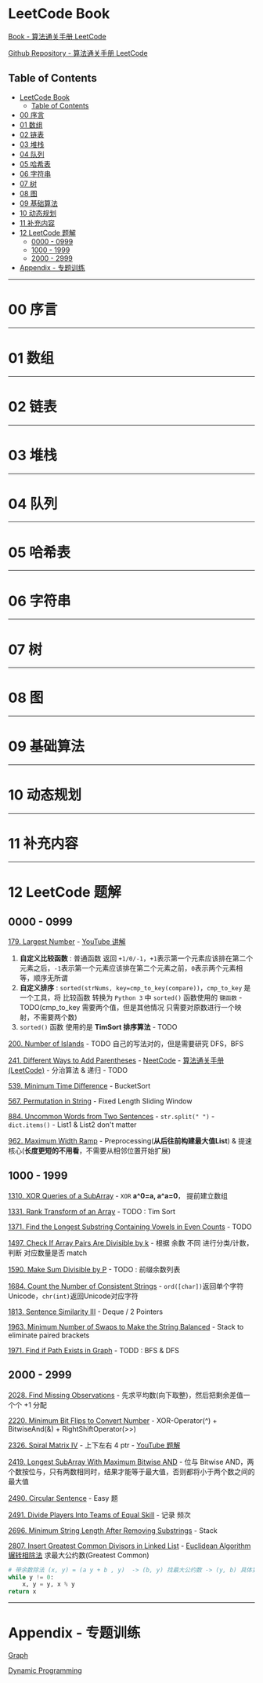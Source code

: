# LeetCode Book

[Book - 算法通关手册 LeetCode](https://algo.itcharge.cn/)

[Github Repository - 算法通关手册 LeetCode](https://github.com/itcharge/LeetCode-Py)

## Table of Contents

- [LeetCode Book](#leetcode-book)
  - [Table of Contents](#table-of-contents)
- [00 序言](#00-序言)
- [01 数组](#01-数组)
- [02 链表](#02-链表)
- [03 堆栈](#03-堆栈)
- [04 队列](#04-队列)
- [05 哈希表](#05-哈希表)
- [06 字符串](#06-字符串)
- [07 树](#07-树)
- [08 图](#08-图)
- [09 基础算法](#09-基础算法)
- [10 动态规划](#10-动态规划)
- [11 补充内容](#11-补充内容)
- [12 LeetCode 题解](#12-leetcode-题解)
  - [0000 - 0999](#0000---0999)
  - [1000 - 1999](#1000---1999)
  - [2000 - 2999](#2000---2999)
- [Appendix - 专题训练](#appendix---专题训练)

---

# 00 序言




---

# 01 数组

---

# 02 链表

---

# 03 堆栈

---

# 04 队列

---

# 05 哈希表

---

# 06 字符串

---

# 07 树

---

# 08 图

---

# 09 基础算法

---

# 10 动态规划

---

# 11 补充内容

---

# 12 LeetCode 题解

## 0000 - 0999

[179. Largest Number](https://leetcode.com/problems/largest-number/description) - [YouTube 讲解](https://www.youtube.com/watch?v=WDx6Y4i4xJ8)
1. **自定义比较函数** : 普通函数 返回 `+1/0/-1`，`+1`表示第一个元素应该排在第二个元素之后，`-1`表示第一个元素应该排在第二个元素之前，`0`表示两个元素相等，顺序无所谓
2. **自定义排序** : `sorted(strNums, key=cmp_to_key(compare))`，`cmp_to_key` 是一个工具，将 比较函数 转换为 `Python 3` 中 `sorted()` 函数使用的 `键函数` - TODO(cmp_to_key 需要两个值，但是其他情况 只需要对原数进行一个映射，不需要两个数)
3. `sorted()` 函数 使用的是 **TimSort 排序算法** - TODO

[200. Number of Islands](https://leetcode.com/problems/number-of-islands/description/) - TODO 自己的写法对的，但是需要研究 DFS，BFS

[241. Different Ways to Add Parentheses](https://leetcode.com/problems/different-ways-to-add-parentheses/description) - [NeetCode](https://www.youtube.com/watch?v=cykVFFm5D3s) - [算法通关手册(LeetCode)](https://algo.itcharge.cn/Solutions/0200-0299/different-ways-to-add-parentheses/) - 分治算法 & 递归 - TODO

[539. Minimum Time Difference](https://leetcode.com/problems/minimum-time-difference/description) - BucketSort

[567. Permutation in String](https://leetcode.com/problems/permutation-in-string/description) - Fixed Length Sliding Window

[884. Uncommon Words from Two Sentences](https://leetcode.com/problems/uncommon-words-from-two-sentences/description) - `str.split(" ")` - `dict.items()` - List1 & List2 don't matter

[962. Maximum Width Ramp](https://leetcode.com/problems/maximum-width-ramp/description) - Preprocessing(**从后往前构建最大值List**) & 提速核心(**长度更短的不用看**，不需要从相邻位置开始扩展)



## 1000 - 1999

[1310. XOR Queries of a SubArray](https://leetcode.com/problems/xor-queries-of-a-subarray/description) - `XOR` **a^0=a, a^a=0**， 提前建立数组

[1331. Rank Transform of an Array](https://leetcode.com/problems/rank-transform-of-an-array/description) - TODO : Tim Sort

[1371. Find the Longest Substring Containing Vowels in Even Counts](https://leetcode.com/problems/find-the-longest-substring-containing-vowels-in-even-counts/description) - TODO

[1497. Check If Array Pairs Are Divisible by k](https://leetcode.com/problems/check-if-array-pairs-are-divisible-by-k/description) - 根据 余数 不同 进行分类/计数，判断 对应数量是否 match

[1590. Make Sum Divisible by P](https://leetcode.com/problems/make-sum-divisible-by-p/description) - TODO : 前缀余数列表

[1684. Count the Number of Consistent Strings](https://leetcode.com/problems/count-the-number-of-consistent-strings/description) - `ord([char])`返回单个字符Unicode，`chr(int)`返回Unicode对应字符

[1813. Sentence Similarity III](https://leetcode.com/problems/sentence-similarity-iii/description) - Deque / 2 Pointers

[1963. Minimum Number of Swaps to Make the String Balanced](https://leetcode.com/problems/minimum-number-of-swaps-to-make-the-string-balanced/description) - Stack to eliminate paired brackets

[1971. Find if Path Exists in Graph](https://leetcode.com/problems/find-if-path-exists-in-graph/description) - TODD : BFS & DFS




## 2000 - 2999

[2028. Find Missing Observations](https://leetcode.com/problems/find-missing-observations/description/) - 先求平均数(向下取整)，然后把剩余差值一个个 +1 分配

[2220. Minimum Bit Flips to Convert Number](https://leetcode.com/problems/minimum-bit-flips-to-convert-number/description) - XOR-Operator(^) + BitwiseAnd(&) + RightShiftOperator(>>)

[2326. Spiral Matrix IV](https://leetcode.com/problems/spiral-matrix-iv/description) - 上下左右 4 ptr - [YouTube 题解](https://www.youtube.com/watch?v=sOV1nRhmsMQ)

[2419. Longest SubArray With Maximum Bitwise AND](https://leetcode.com/problems/longest-subarray-with-maximum-bitwise-and/description) - 位与 Bitwise AND，两个数按位与，只有两数相同时，结果才能等于最大值，否则都将小于两个数之间的最大值

[2490. Circular Sentence](https://leetcode.com/problems/circular-sentence/description) - Easy 题

[2491. Divide Players Into Teams of Equal Skill](https://leetcode.com/problems/divide-players-into-teams-of-equal-skill/description) - 记录 频次

[2696. Minimum String Length After Removing Substrings](https://leetcode.com/problems/minimum-string-length-after-removing-substrings/description) - Stack

[2807. Insert Greatest Common Divisors in Linked List](https://leetcode.com/problems/insert-greatest-common-divisors-in-linked-list/description) - [Euclidean Algorithm 辗转相除法](https://en.wikipedia.org/wiki/Euclidean_algorithm) 求最大公约数(Greatest Common)

```python
# 带余数除法 (x, y) = (a y + b , y)  -> (b, y) 找最大公约数 -> (y, b) 具体实现如下
while y != 0:
    x, y = y, x % y
return x
```


---

# Appendix - 专题训练

[Graph](https://leetcode.com/explore/featured/card/graph/)


[Dynamic Programming](https://leetcode.com/explore/featured/card/dynamic-programming/)




